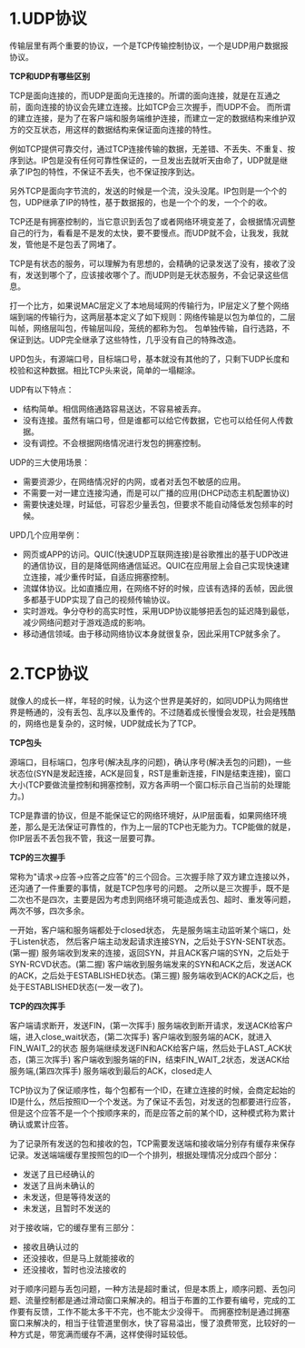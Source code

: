 # 1.UDP协议
传输层里有两个重要的协议，一个是TCP传输控制协议，一个是UDP用户数据报协议。

**TCP和UDP有哪些区别**

TCP是面向连接的，而UDP是面向无连接的。所谓的面向连接，就是在互通之前，面向连接的协议会先建立连接。比如TCP会三次握手，而UDP不会。
而所谓的建立连接，是为了在客户端和服务端维护连接，而建立一定的数据结构来维护双方的交互状态，用这样的数据结构来保证面向连接的特性。

例如TCP提供可靠交付，通过TCP连接传输的数据，无差错、不丢失、不重复、按序到达。IP包是没有任何可靠性保证的，一旦发出去就听天由命了，UDP就是继承了IP包的特性，不保证不丢失，也不保证按序到达。

另外TCP是面向字节流的，发送的时候是一个流，没头没尾。IP包则是一个个的包，UDP继承了IP的特性，基于数据报的，也是一个个的发，一个个的收。

TCP还是有拥塞控制的，当它意识到丢包了或者网络环境变差了，会根据情况调整自己的行为，看看是不是发的太快，要不要慢点。而UDP就不会，让我发，我就发，管他是不是包丢了网堵了。

TCP是有状态的服务，可以理解为有思想的，会精确的记录发送了没有，接收了没有，发送到哪个了，应该接收哪个了。而UDP则是无状态服务，不会记录这些信息。

打一个比方，如果说MAC层定义了本地局域网的传输行为，IP层定义了整个网络端到端的传输行为，这两层基本定义了如下规则：网络传输是以包为单位的，二层叫帧，网络层叫包，传输层叫段，笼统的都称为包。
包单独传输，自行选路，不保证到达。UDP完全继承了这些特性，几乎没有自己的特殊改造。

UPD包头，有源端口号，目标端口号，基本就没有其他的了，只剩下UDP长度和校验和这种数据。相比TCP头来说，简单的一塌糊涂。

UDP有以下特点：
* 结构简单。相信网络通路容易送达，不容易被丢弃。
* 没有连接。虽然有端口号，但是谁都可以给它传数据，它也可以给任何人传数据。
* 没有调控。不会根据网络情况进行发包的拥塞控制。

UDP的三大使用场景：
* 需要资源少，在网络情况好的内网，或者对丢包不敏感的应用。
* 不需要一对一建立连接沟通，而是可以广播的应用(DHCP动态主机配置协议)
* 需要快速处理，时延低，可容忍少量丢包，但要求不能自动降低发包频率的时候。

UPD几个应用举例：
* 网页或APP的访问。QUIC(快速UDP互联网连接)是谷歌推出的基于UDP改进的通信协议，目的是降低网络通信延迟。QUIC在应用层上会自己实现快速建立连接，减少重传时延，自适应拥塞控制。
* 流媒体协议。比如直播应用，在网络不好的时候，应该有选择的丢帧，因此很多都基于UDP实现了自己的视频传输协议。
* 实时游戏。争分夺秒的高实时性，采用UDP协议能够把丢包的延迟降到最低，减少网络问题对于游戏造成的影响。
* 移动通信领域。由于移动网络协议本身就很复杂，因此采用TCP就多余了。


# 2.TCP协议
就像人的成长一样，年轻的时候，认为这个世界是美好的，如同UDP认为网络世界是畅通的，没有丢包、乱序以及重传的。不过随着成长慢慢会发现，社会是残酷的，网络也是复杂的，这时候，UDP就成长为了TCP。

**TCP包头**

源端口，目标端口，包序号(解决乱序的问题)，确认序号(解决丢包的问题)，一些状态位(SYN是发起连接，ACK是回复，RST是重新连接，FIN是结束连接)，窗口大小(TCP要做流量控制和拥塞控制，双方各声明一个窗口标示自己当前的处理能力。)

TCP是靠谱的协议，但是不能保证它的网络环境好，从IP层面看，如果网络环境差，那么是无法保证可靠性的，作为上一层的TCP也无能为力。TCP能做的就是，你IP层丢不丢包我不管，我这一层要可靠。

**TCP的三次握手**

常称为"请求->应答->应答之应答"的三个回合。三次握手除了双方建立连接以外，还沟通了一件重要的事情，就是TCP包序号的问题。
之所以是三次握手，既不是二次也不是四次，主要是因为考虑到网络环境可能造成丢包、超时、重发等问题，两次不够，四次多余。

一开始，客户端和服务端都处于closed状态，
先是服务端主动监听某个端口，处于Listen状态，
然后客户端主动发起请求连接SYN，之后处于SYN-SENT状态。(第一握)
服务端收到发来的连接，返回SYN，并且ACK客户端的SYN，之后处于SYN-RCVD状态。(第二握)
客户端收到服务端发来的SYN和ACK之后，发送ACK的ACK，之后处于ESTABLISHED状态。(第三握)
服务端收到ACK的ACK之后，也处于ESTABLISHED状态(一发一收了)。

**TCP的四次挥手**

客户端请求断开，发送FIN，(第一次挥手)
服务端收到断开请求，发送ACK给客户端，进入close_wait状态，(第二次挥手)
客户端收到服务端的ACK，就进入FIN_WAIT_2的状态
服务端继续发送FIN和ACK给客户端，然后处于LAST_ACK状态，(第三次挥手)
客户端收到服务端的FIN，结束FIN_WAIT_2状态，发送ACK给服务端,(第四次挥手)
服务端收到最后的ACK，closed走人

TCP协议为了保证顺序性，每个包都有一个ID，在建立连接的时候，会商定起始的ID是什么，然后按照ID一个个发送。为了保证不丢包，对发送的包都要进行应答，但是这个应答不是一个个按顺序来的，而是应答之前的某个ID，这种模式称为累计确认或累计应答。

为了记录所有发送的包和接收的包，TCP需要发送端和接收端分别存有缓存来保存记录。发送端端缓存里按照包的ID一个个排列，根据处理情况分成四个部分：
* 发送了且已经确认的
* 发送了且尚未确认的
* 未发送，但是等待发送的
* 未发送，且暂时不发送的

对于接收端，它的缓存里有三部分：
* 接收且确认过的
* 还没接收，但是马上就能接收的
* 还没接收，暂时也没法接收的

对于顺序问题与丢包问题，一种方法是超时重试，但是本质上，顺序问题、丢包问题、流量控制都是通过滑动窗口来解决的。相当于布置的工作要有编号，完成的工作要有反馈，工作不能太多干不完，也不能太少没得干。
而拥塞控制是通过拥塞窗口来解决的，相当于往管道里倒水，快了容易溢出，慢了浪费带宽，比较好的一种方式是，带宽满而缓存不满，这样使得时延较低。










